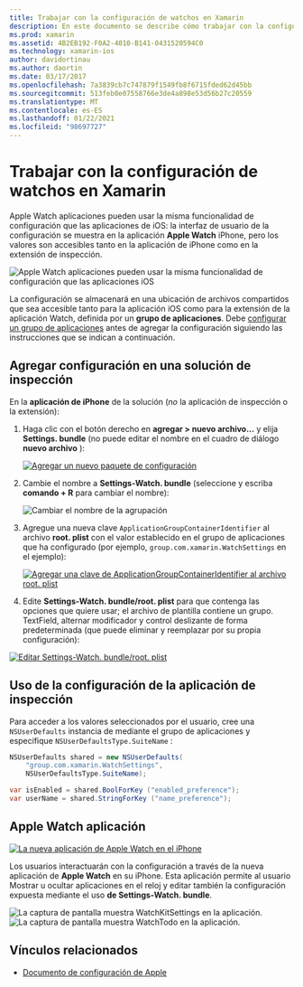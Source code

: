 ```yaml
---
title: Trabajar con la configuración de watchos en Xamarin
description: En este documento se describe cómo trabajar con la configuración de watchos en Xamarin. En él se explica cómo agregar la configuración a una solución de la aplicación de inspección, con la configuración de la aplicación y la aplicación Apple Watch en el iPhone.
ms.prod: xamarin
ms.assetid: 4B2EB192-F0A2-4010-B141-0431520594C0
ms.technology: xamarin-ios
author: davidortinau
ms.author: daortin
ms.date: 03/17/2017
ms.openlocfilehash: 7a3839cb7c747879f1549fb8f6715fded62d45bb
ms.sourcegitcommit: 513feb0e07558766e3de4a898e53d56b27c20559
ms.translationtype: MT
ms.contentlocale: es-ES
ms.lasthandoff: 01/22/2021
ms.locfileid: "98697727"
---
```

# <a name="working-with-watchos-settings-in-xamarin"></a>Trabajar con la configuración de watchos en Xamarin

Apple Watch aplicaciones pueden usar la misma funcionalidad de configuración que las aplicaciones de iOS: la interfaz de usuario de la configuración se muestra en la aplicación **Apple Watch** iPhone, pero los valores son accesibles tanto en la aplicación de iPhone como en la extensión de inspección.

![Apple Watch aplicaciones pueden usar la misma funcionalidad de configuración que las aplicaciones iOS](settings-images/intro.png)

La configuración se almacenará en una ubicación de archivos compartidos que sea accesible tanto para la aplicación iOS como para la extensión de la aplicación Watch, definida por un **grupo de aplicaciones**. Debe [configurar un grupo de aplicaciones](~/ios/watchos/app-fundamentals/app-groups.md) antes de agregar la configuración siguiendo las instrucciones que se indican a continuación.

## <a name="add-settings-in-a-watch-solution"></a>Agregar configuración en una solución de inspección

En la **aplicación de iPhone** de la solución (*no* la aplicación de inspección o la extensión):

1. Haga clic con el botón derecho en **agregar > nuevo archivo...** y elija **Settings. bundle** (no puede editar el nombre en el cuadro de diálogo **nuevo archivo** ):

   [![Agregar un nuevo paquete de configuración](settings-images/settings-add-sml.png)](settings-images/settings-add.png#lightbox)

2. Cambie el nombre a **Settings-Watch. bundle** (seleccione y escriba **comando + R** para cambiar el nombre):

   ![Cambiar el nombre de la agrupación](settings-images/settings-rename.png)

3. Agregue una nueva clave `ApplicationGroupContainerIdentifier` al archivo **root. plist** con el valor establecido en el grupo de aplicaciones que ha configurado (por ejemplo, `group.com.xamarin.WatchSettings` en el ejemplo):

   [![Agregar una clave de ApplicationGroupContainerIdentifier al archivo root. plist](settings-images/settings-appgroup-sml.png)](settings-images/settings-appgroup.png#lightbox)

4. Edite **Settings-Watch. bundle/root. plist** para que contenga las opciones que quiere usar; el archivo de plantilla contiene un grupo.
  TextField, alternar modificador y control deslizante de forma predeterminada (que puede eliminar y reemplazar por su propia configuración):

  [![Editar Settings-Watch. bundle/root. plist](settings-images/rootplist-sml.png)](settings-images/rootplist.png#lightbox)

## <a name="use-settings-in-the-watch-app"></a>Uso de la configuración de la aplicación de inspección

Para acceder a los valores seleccionados por el usuario, cree una `NSUserDefaults` instancia de mediante el grupo de aplicaciones y especifique `NSUserDefaultsType.SuiteName` :

```csharp
NSUserDefaults shared = new NSUserDefaults(
    "group.com.xamarin.WatchSettings",
    NSUserDefaultsType.SuiteName);

var isEnabled = shared.BoolForKey ("enabled_preference");
var userName = shared.StringForKey ("name_preference");
```

## <a name="apple-watch-app"></a>Apple Watch aplicación

[![La nueva aplicación de Apple Watch en el iPhone](settings-images/settings-app-sml.png)](settings-images/settings-app.png#lightbox)

Los usuarios interactuarán con la configuración a través de la nueva aplicación de **Apple Watch** en su iPhone. Esta aplicación permite al usuario Mostrar u ocultar aplicaciones en el reloj y editar también la configuración expuesta mediante el uso **de Settings-Watch. bundle**.

![La captura de pantalla muestra WatchKitSettings en la aplicación.](settings-images/applewatch-1.png) ![La captura de pantalla muestra WatchTodo en la aplicación.](settings-images/applewatch-2.png)

## <a name="related-links"></a>Vínculos relacionados

- [Documento de configuración de Apple](https://developer.apple.com/library/prerelease/ios/documentation/General/Conceptual/WatchKitProgrammingGuide/Settings.html#//apple_ref/doc/uid/TP40014969-CH22-SW1)
